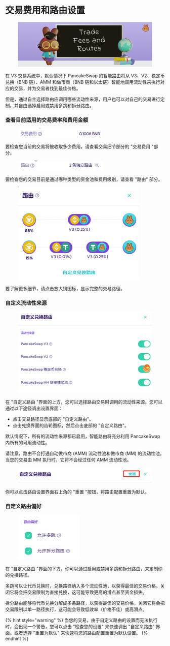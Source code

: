 # 交易费用和路由设置

<figure><img src="../../.gitbook/assets/交易费用和路由.png" alt=""><figcaption></figcaption></figure>

在 V3 交易系统中，默认情况下 PancakeSwap 的智能路由将从 V3、V2、稳定币兑换（BNB 链）、AMM 和做市商（BNB 链和以太链）智能地调用流动性来执行对应的交易，并为交易者找到最佳价格。

但是，通过自主选择路由应调用哪些流动性来源，用户也可以对自己的交易进行定制，并自由选择启用或禁用多跳和拆分路由。

### 查看目前适用的交易费率和费用金额

<div align="left">

<figure><img src="../../.gitbook/assets/交易费用和路由1.png" alt=""><figcaption></figcaption></figure>

</div>

要检查您当前的交易将被收取多少费用，请查看交易细节部分的 "交易费用 "部分。

<div align="left">

<figure><img src="../../.gitbook/assets/交易费用和路由2.png" alt=""><figcaption></figcaption></figure>

</div>

要检查您的交易目前是通过哪种类型的资金池和费用级别，请查看 "路由" 部分。

<div align="left">

<figure><img src="../../.gitbook/assets/交易费用和路由3.png" alt=""><figcaption></figcaption></figure>

</div>

要了解更多细节，请点击放大镜图标，显示完整的交易路径。

### 自定义流动性来源

<div align="left">

<figure><img src="../../.gitbook/assets/交易费用和路由4.png" alt=""><figcaption></figcaption></figure>

</div>

在 "自定义路由 "界面的上方，您可以选择路由交易时调用的流动性来源。您可以通过以下途径调出设置界面：

* 点击交易路径显示底部的 "自定义路由"。&#x20;
* 点击兑换界面的齿轮图标，然后点击底部的 "自定义路由"。&#x20;

默认情况下，所有的流动性来源都已启用，智能路由将充分利用 PancakeSwap 内所有的可用流动性。&#x20;

请注意，路由不会打通自动做市商 (AMM) 流动性池和做市商 (MM) 的流动性池。当您的交易由 MM 执行时，它将不会经过任何 AMM 流动性池。

<div align="left">

<figure><img src="../../.gitbook/assets/交易费用和路由6.png" alt=""><figcaption></figcaption></figure>

</div>

你可以点击路由设置界面右上角的 "重置 "按钮，将路由配置重置为默认。

### 自定义路由偏好

<div align="left">

<figure><img src="../../.gitbook/assets/交易费用和路由5.png" alt=""><figcaption></figcaption></figure>

</div>

在 "自定义路由 "界面的下方，你可以通过启用或禁用多跳和拆分路由，来定制你的兑换路径。&#x20;

多跳可以让代币兑换时，兑换路径纳入多个流动性池，以获得最佳的交易价格。关闭它将会把交易限制为直接兑换，这可能导致更高的滑点甚至资金损失。

拆分路由能够将代币兑换分解成多条路径，以获得最佳的交易价格。关闭它将会把交易限制以单一路径执行，这可能会导致低效率（价格不佳）或高滑点。

{% hint style="warning" %}
当您的交易，由于自定义路由的设置而无法执行时，会出现一个警告，您可以点击 "检查您的设置" 来快速调出 "自定义路由" 界面。或者选择 "重置为默认" 来快速将您的路由配置重置为默认设置。
{% endhint %}
